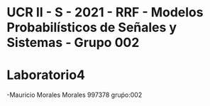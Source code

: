 # UCR II - S - 2021 - RRF - Modelos Probabilísticos de Señales y Sistemas - Grupo 002
# Laboratorio4
-Mauricio Morales Morales 997378 gruṕo:002 
